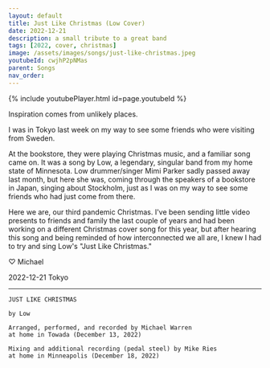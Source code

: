 ```yaml
---
layout: default
title: Just Like Christmas (Low Cover)
date: 2022-12-21
description: a small tribute to a great band
tags: [2022, cover, christmas]
image: /assets/images/songs/just-like-christmas.jpeg
youtubeId: cwjhP2pNMas
parent: Songs
nav_order: 
---
```


{% include youtubePlayer.html id=page.youtubeId %}

Inspiration comes from unlikely places.

I was in Tokyo last week on my way to see some friends who were visiting from Sweden.

At the bookstore, they were playing Christmas music, and a familiar song came on. It was a song by Low, a legendary, singular band from my home state of Minnesota. Low drummer/singer Mimi Parker sadly passed away last month, but here she was, coming through the speakers of a bookstore in Japan, singing about Stockholm, just as I was on my way to see some friends who had just come from there.

Here we are, our third pandemic Christmas. I've been sending little video presents to friends and family the last couple of years and had been working on a different Christmas cover song for this year, but after hearing this song and being reminded of how interconnected we all are, I knew I had to try and sing Low's "Just Like Christmas."

♡ Michael

2022-12-21 Tokyo

- - - - - - - - - - - - - - - 

```
JUST LIKE CHRISTMAS

by Low

Arranged, performed, and recorded by Michael Warren
at home in Towada (December 13, 2022)

Mixing and additional recording (pedal steel) by Mike Ries 
at home in Minneapolis (December 18, 2022)
```